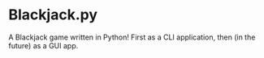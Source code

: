 # Blackjack.py
A Blackjack game written in Python! First as a CLI application, then (in the future) as a GUI app.
